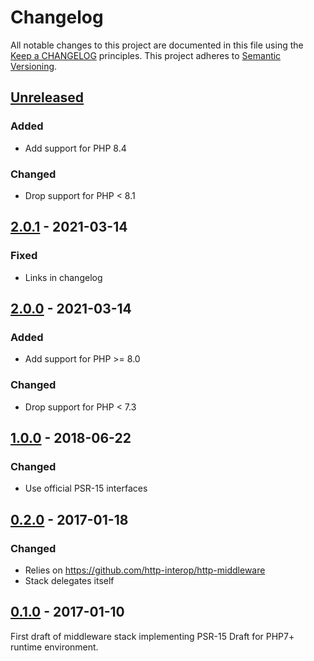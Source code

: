 # Changelog

All notable changes to this project are documented in this file using the [Keep a CHANGELOG](https://keepachangelog.com/) principles.
This project adheres to [Semantic Versioning](https://semver.org/spec/v2.0.0.html).

## [Unreleased]

### Added

- Add support for PHP 8.4

### Changed

- Drop support for PHP < 8.1

## [2.0.1] - 2021-03-14

### Fixed

- Links in changelog

## [2.0.0] - 2021-03-14

### Added

- Add support for PHP >= 8.0

### Changed

- Drop support for PHP < 7.3

## [1.0.0] - 2018-06-22

### Changed

- Use official PSR-15 interfaces

## [0.2.0] - 2017-01-18

### Changed

- Relies on https://github.com/http-interop/http-middleware
- Stack delegates itself

## [0.1.0] - 2017-01-10

First draft of middleware stack implementing PSR-15 Draft for PHP7+ runtime environment.

[Unreleased]: https://github.com/idealo/php-middleware-stack/compare/v2.0.1...HEAD
[2.0.1]: https://github.com/idealo/php-middleware-stack/compare/v2.0.0...v2.0.1
[2.0.0]: https://github.com/idealo/php-middleware-stack/compare/v1.0.0...v2.0.0
[1.0.0]: https://github.com/idealo/php-middleware-stack/compare/v0.2.0...v1.0.0
[0.2.0]: https://github.com/idealo/php-middleware-stack/compare/v0.1.0...v0.2.0
[0.1.0]: https://github.com/idealo/php-middleware-stack/releases/tag/v0.1.0